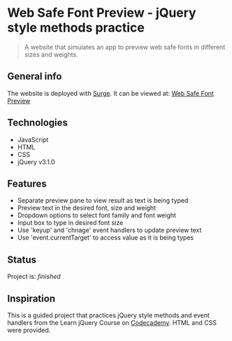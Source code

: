 # Web Safe Font Preview - jQuery style methods practice
> A website that simulates an app to preview web safe fonts in different sizes and weights.

## General info
The website is deployed with [Surge](https://surge.sh/). 
It can be viewed at: [Web Safe Font Preview](http://gray-sponge.surge.sh/)


## Technologies
* JavaScript
* HTML
* CSS
* jQuery v3.1.0


## Features
* Separate preview pane to view result as text is being typed
* Preview text in the desired font, size and weight
* Dropdown options to select font family and font weight
* Input box to type in desired font size
* Use 'keyup' and 'chnage' event handlers to update preview text
* Use 'event.currentTarget' to access value as it is being types


## Status
Project is: _finished_

## Inspiration
This is a guided project that practices jQuery style methods and event handlers from the Learn jQuery Course on [Codecademy](https://www.codecademy.com/learn).
HTML and CSS were provided.